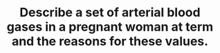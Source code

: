 ---
title: "Describe a set of arterial blood gases in a pregnant woman at term and the reasons for these values."
entityType: SAQ
exam: PEX
college: CICM
year: 2010
sitting: A
question: 11
passRate: 20
lo:
- "[[O1]]"
- "[[2a]]"
EC_expectedDomains:
- "For a good answer candidates were expected to describe the respiratory alkalosis and metabolic compensation associated with pregnancy."
- "Candidates were expected to write a set of arterial blood gases showing a compensated respiratory alkalosis with a normal to slightly high P02."
- "Values within +/- 5% of those expected, and found, in listed references would have scored candidates marks."
- "Candidates were then expected to mention that the PaO2 is high despite a 20% increase in oxygen consumption (relate that to increase in alveolar ventilation, decrease in PaCO2, and alveolar gas equation; PaCO2 is low due to tidal volume increase by 35%, Although anatomical dead space increases VD/VT in unchanged, despite CO2 production increased by increased basal metabolic rate; HCO3 decreases because of increased renal excretion of HCO3 due to inhibition of renal secretion of hydrogen ions and ammonium; base deficit reflects the renal loss of HCO3."
EC_errorsCommon:
- "Some candidates described a low maternal P02, none commented on how the maternal P02 and PC02 enhance gas exchange to the foetus."
- "While electrolyte values are often measured on arterial blood gas analysis they do not form part of an arterial blood gas and so comments on electrolytes gained no marks."
- "The double Bohr and double Haldane effects were not required to answer this question."
- "Once again, this question highlighted the importance of a structured approach to the answer, thus enhancing a candidates opportunity to cover all key areas and put their knowledge across."
resources:
- "Nunn’s Applied Respiratory Physiology, Lumb, 6 th edition, Chp 14"
---